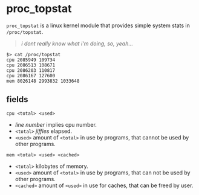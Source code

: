 # proc_topstat

`proc_topstat` is a linux kernel module that provides simple system stats in `/proc/topstat`.

> _i dont really know what i'm doing, so, yeah..._

```
$> cat /proc/topstat 
cpu 2085949 109734
cpu 2086513 108671
cpu 2086203 110817
cpu 2086167 127600
mem 8026148 2993832 1033648
```

## fields

```
cpu <total> <used>
```

- _line number_ implies cpu number.
- `<total>` _jiffies_ elapsed.
- `<used>` amount of `<total>` in use by programs, that cannot be used by other programs.

```
mem <total> <used> <cached>
```

- `<total>` kilobytes of memory.
- `<used>` amount of `<total>` in use by programs, that can not be used by other programs.
- `<cached>` amount of `<used>` in use for caches, that can be freed by user.
